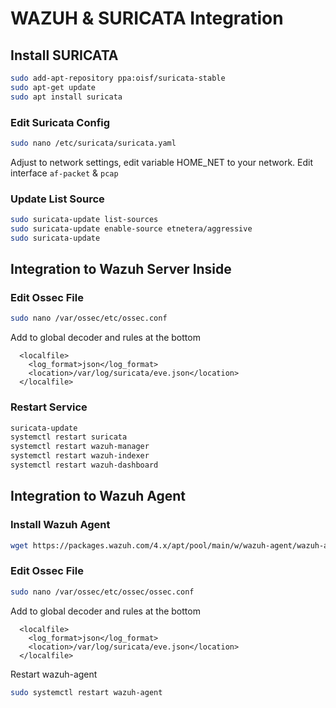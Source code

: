# WAZUH & SURICATA Integration

## Install SURICATA
```bash
sudo add-apt-repository ppa:oisf/suricata-stable
sudo apt-get update
sudo apt install suricata
```

### Edit Suricata Config
```bash
sudo nano /etc/suricata/suricata.yaml
```
Adjust to network settings, edit variable HOME_NET to your network. Edit interface `af-packet` & `pcap`

### Update List Source
```bash
sudo suricata-update list-sources
sudo suricata-update enable-source etnetera/aggressive
sudo suricata-update
```

## Integration to Wazuh Server Inside

### Edit Ossec File
```bash
sudo nano /var/ossec/etc/ossec.conf
```
Add to global decoder and rules at the bottom
```
  <localfile>
    <log_format>json</log_format>
    <location>/var/log/suricata/eve.json</location>
  </localfile>
```

### Restart Service
```bash
suricata-update
systemctl restart suricata
systemctl restart wazuh-manager
systemctl restart wazuh-indexer
systemctl restart wazuh-dashboard
```

## Integration to Wazuh Agent

### Install Wazuh Agent
```bash
wget https://packages.wazuh.com/4.x/apt/pool/main/w/wazuh-agent/wazuh-agent_4.12.0-1_amd64.deb && sudo WAZUH_MANAGER='xxx.xxx.xxx.xxx' WAZUH_AGENT_NAME='agent' dpkg -i ./wazuh-agent_4.12.0-1_amd64.deb
```

### Edit Ossec File
```bash
sudo nano /var/ossec/etc/ossec/ossec.conf
```
Add to global decoder and rules at the bottom
```
  <localfile>
    <log_format>json</log_format>
    <location>/var/log/suricata/eve.json</location>
  </localfile>
```
Restart wazuh-agent
```bash
sudo systemctl restart wazuh-agent
```
